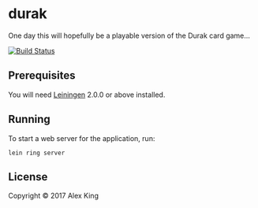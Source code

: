 # durak

One day this will hopefully be a playable version of the Durak card game...

[![Build Status](https://travis-ci.org/alexanderjamesking/durak.svg?branch=master)](https://travis-ci.org/alexanderjamesking/durak)


## Prerequisites

You will need [Leiningen][] 2.0.0 or above installed.

[leiningen]: https://github.com/technomancy/leiningen

## Running

To start a web server for the application, run:

    lein ring server

## License

Copyright © 2017 Alex King
